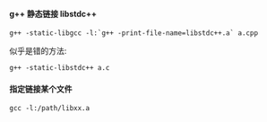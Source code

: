 #### g++ 静态链接 libstdc++

```
g++ -static-libgcc -l:`g++ -print-file-name=libstdc++.a` a.cpp
```

似乎是错的方法:

```
g++ -static-libstdc++ a.c
```


#### 指定链接某个文件

```
gcc -l:/path/libxx.a
```
